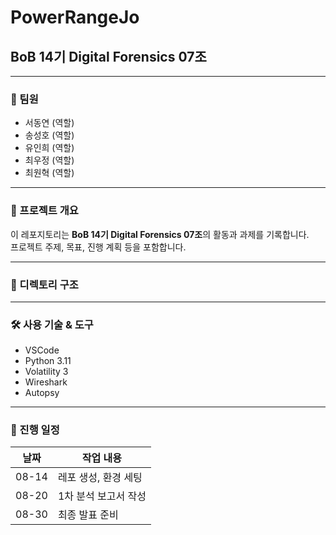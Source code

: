 # PowerRangeJo
## BoB 14기 Digital Forensics 07조

---

### 👥 팀원
- 서동연 (역할)
- 송성호 (역할)
- 유인희 (역할)
- 최우정 (역할)
- 최원혁 (역할)

---

### 📌 프로젝트 개요
이 레포지토리는 **BoB 14기 Digital Forensics 07조**의 활동과 과제를 기록합니다.  
프로젝트 주제, 목표, 진행 계획 등을 포함합니다.

---

### 📂 디렉토리 구조

---

### 🛠 사용 기술 & 도구
- VSCode
- Python 3.11
- Volatility 3
- Wireshark
- Autopsy

---

### 📅 진행 일정
| 날짜 | 작업 내용 |
|------|----------|
| 08-14 | 레포 생성, 환경 세팅 |
| 08-20 | 1차 분석 보고서 작성 |
| 08-30 | 최종 발표 준비 |